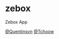 # zebox
Zebox App



[@Quentinsvn](https://github.com/quentinsvn)
[@Tchoow](https://github.com/Tchoow)
